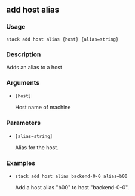 ## add host alias

### Usage

`stack add host alias {host} {alias=string}`

### Description


Adds an alias to a host



### Arguments

* `[host]`

   Host name of machine


### Parameters
* `[alias=string]`

   Alias for the host.

### Examples

* `stack add host alias backend-0-0 alias=b00`

   Add a host alias "b00" to host "backend-0-0".



